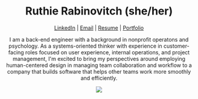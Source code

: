 <h1 align="center">Ruthie Rabinovitch (she/her)</h1>

<p align="center"><a href="https://www.linkedin.com/in/ruthie-r/">LinkedIn</a> | <a href="mailto:rrabinovitch1@gmail.com">Email</a> | <a href="https://user-images.githubusercontent.com/62635544/95427177-5fff0600-0904-11eb-898b-94a1466cbd4a.jpg">Resume</a> | <a href="https://alumni.turing.io/alumni/ruthie-rabinovitch">Portfolio</a></p>

<p align="center">I am a back-end engineer with a background in nonprofit operatons and psychology. As a systems-oriented thinker with experience in customer-facing roles focused on user experience, internal operations, and project management, I'm excited to bring my perspectives around employing human-centered design in managing team collaboration and workflow to a company that builds software that helps other teams work more smoothly and efficiently.</p>

<p align="center"><img src="https://github-readme-stats.vercel.app/api?username=rrabinovitch&show_icons=true&theme=nord"</p>

<!-- look into having a smaller image of resume embedded that can be expanded when clicked on -->
